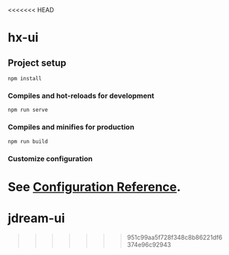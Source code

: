 <<<<<<< HEAD
# hx-ui

## Project setup
```
npm install
```

### Compiles and hot-reloads for development
```
npm run serve
```

### Compiles and minifies for production
```
npm run build
```

### Customize configuration
See [Configuration Reference](https://cli.vuejs.org/config/).
=======
# jdream-ui
>>>>>>> 951c99aa5f728f348c8b86221df6374e96c92943
